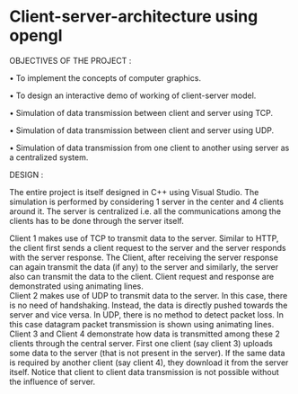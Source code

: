 # Client-server-architecture using opengl

OBJECTIVES OF THE PROJECT :

•	To implement the concepts of computer graphics. 

•	To design an interactive demo of working of client-server model. 

•	Simulation of data transmission between client and server using TCP. 

•	Simulation of data transmission between client and server using UDP. 

•	Simulation of data transmission from one client to another using server as a centralized system. 


DESIGN :

The entire project is itself designed in C++ using Visual Studio. The simulation is performed by considering 1 server in the center and 4 clients around it. The server is centralized i.e. all the communications among the clients has to be done through the server itself. 

Client 1 makes use of TCP to transmit data to the server. Similar to HTTP, the client first sends a client request to the server and the server responds with the server response. The Client, after receiving the server response can again transmit the data (if any) to the server and similarly, the server also can transmit the data to the client. Client request and response are demonstrated using animating lines.  
Client 2 makes use of UDP to transmit data to the server. In this case, there is no need of handshaking. Instead, the data is directly pushed towards the server and vice versa. In UDP, there is no method to detect packet loss. In this case datagram packet transmission is shown using animating lines.  
Client 3 and Client 4 demonstrate how data is transmitted among these 2 clients through the central server. First one client (say client 3) uploads some data to the server (that is not present in the server). If the same data is required by another client (say client 4), they download it from the server itself. 
Notice that client to client data transmission is not possible without the influence of server.  
